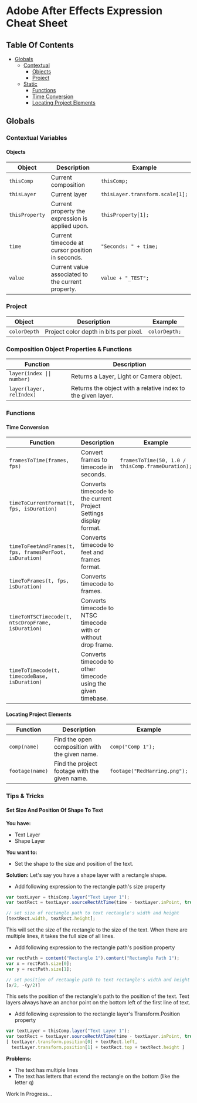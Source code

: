 # Adobe After Effects Expression Cheat Sheet

## Table Of Contents
 - [Globals](#globals)
   - [Contextual](#contextual)
     - [Objects](#objects)
     - [Project](#project)
   - [Static](#static)
     - [Functions](#functions)
      - [Time Conversion](#time-conversion)
      - [Locating Project Elements](#locating-project-elements)


## Globals

### Contextual Variables

#### Objects
Object | Description | Example
------ | ----------- | -------
`thisComp` | Current composition | ```thisComp;```
`thisLayer` | Current layer | ```thisLayer.transform.scale[1];```
`thisProperty` | Current property the expression is applied upon. | ```thisProperty[1];```
`time` | Current timecode at cursor position in seconds. | ```"Seconds: " + time;```
`value` | Current value associated to the current property. | ```value + "_TEST";```

### Project
Object | Description | Example
------ | ----------- | -------
`colorDepth` | Project color depth in bits per pixel. | ```colorDepth;```

### Composition Object Properties & Functions
Function | Description 
-------- | ----------- 
`layer(index \|\| number)` | Returns a Layer, Light or Camera object.
`layer(layer, relIndex)` | Returns the object with a relative index to the given layer.


### Functions

#### Time Conversion

Function | Description | Example
-------- | ----------- | -------
`framesToTime(frames, fps)` | Convert frames to timecode in seconds. | ```framesToTime(50, 1.0 / thisComp.frameDuration);```
`timeToCurrentFormat(t, fps, isDuration)` | Converts timecode to the current Project Settings display format. | |
`timeToFeetAndFrames(t, fps, framesPerFoot, isDuration)` | Converts timecode to feet and frames format. | |
`timeToFrames(t, fps, isDuration)` | Converts timecode to frames. | |
`timeToNTSCTimecode(t, ntscDropFrame, isDuration)` | Converts timecode to NTSC timecode with or without drop frame. | |
`timeToTimecode(t, timecodeBase, isDuration)` | Converts timecode to other timecode using the given timebase. | |

#### Locating Project Elements

Function | Description | Example
-------- | ----------- | -------
`comp(name)` | Find the open composition with the given name. | ```comp("Comp 1");```
`footage(name)` | Find the project footage with the given name. | ```footage("RedHarring.png");```

### Tips & Tricks

#### Set Size And Position Of Shape To Text

**You have:**

* Text Layer
* Shape Layer

**You want to:**

* Set the shape to the size and position of the text.

**Solution:**
Let's say you have a shape layer with a rectangle shape.

* Add following expression to the rectangle path's size property
```javascript
var textLayer = thisComp.layer("Text Layer 1");
var textRect = textLayer.sourceRectAtTime(time - textLayer.inPoint, true);

// set size of rectangle path to text rectangle's width and height
[textRect.width, textRect.height];
```
This will set the size of the rectangle to the size of the text. When there
are multiple lines, it takes the full size of all lines.

* Add following expression to the rectangle path's position property
```javascript
var rectPath = content("Rectangle 1").content("Rectangle Path 1");
var x = rectPath.size[0];
var y = rectPath.size[1];

// set position of rectangle path to text rectangle's width and height
[x/2, -(y/2)]
```
This sets the position of the rectangle's path to the position of the text.
Text layers always have an anchor point on the bottom left of the first line of text.

* Add following expression to the rectangle layer's Transform.Position property
```javascript
var textLayer = thisComp.layer("Text Layer 1");
var textRect = textLayer.sourceRectAtTime(time - textLayer.inPoint, true);
[ textLayer.transform.position[0] + textRect.left,
  textLayer.transform.position[1] + textRect.top + textRect.height ]
```

**Problems:**
* The text has multiple lines
* The text has letters that extend the rectangle on the bottom (like the letter q)


Work In Progress...
